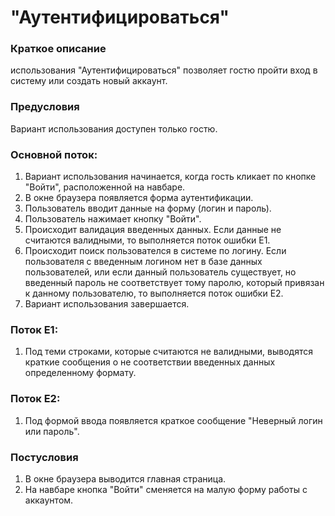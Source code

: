 # "Аутентифицироваться"

### Краткое описание

 использования "Аутентифицироваться" позволяет гостю пройти вход в систему или создать новый аккаунт.
    
### Предусловия
	
Вариант использования доступен только гостю.

### Основной поток:
1. Вариант использования начинается, когда гость кликает по кнопке "Войти", расположенной на навбаре.
2. В окне браузера появляется форма аутентификации.
3. Пользователь вводит данные на форму (логин и пароль).
4. Пользователь нажимает кнопку "Войти".
5. Происходит валидация введенных данных. Если данные не считаются валидными, то выполняется поток ошибки Е1.
6. Происходит поиск пользователся в системе по логину. Если пользователя с введенным логином нет в базе данных пользователей, или если данный пользователь существует, но введенный пароль не соответствует тому паролю, который привязан к данному пользователю, то выполняется поток ошибки Е2.
8. Вариант использования завершается.

### Поток Е1:
	
1. Под теми строками, которые считаются не валидными, выводятся краткие сообщения о не соответствии введенных данных определенному формату.

### Поток Е2:

1. Под формой ввода появляется краткое сообщение "Неверный логин или пароль".

### Постусловия

1. В окне браузера выводится главная страница. 
2. На навбаре кнопка "Войти" сменяется на малую форму работы с аккаунтом.